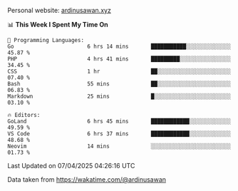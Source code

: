 Personal website: [ardinusawan.xyz](https://ardinusawan.xyz)

<!--START_SECTION:waka-->
📊 **This Week I Spent My Time On** 

```text
💬 Programming Languages: 
Go                       6 hrs 14 mins       ███████████░░░░░░░░░░░░░░   45.87 % 
PHP                      4 hrs 41 mins       █████████░░░░░░░░░░░░░░░░   34.45 % 
CSS                      1 hr                ██░░░░░░░░░░░░░░░░░░░░░░░   07.40 % 
Bash                     55 mins             ██░░░░░░░░░░░░░░░░░░░░░░░   06.83 % 
Markdown                 25 mins             █░░░░░░░░░░░░░░░░░░░░░░░░   03.10 % 

🔥 Editors: 
GoLand                   6 hrs 45 mins       ████████████░░░░░░░░░░░░░   49.59 % 
VS Code                  6 hrs 37 mins       ████████████░░░░░░░░░░░░░   48.68 % 
Neovim                   14 mins             ░░░░░░░░░░░░░░░░░░░░░░░░░   01.73 % 
```


 Last Updated on 07/04/2025 04:26:16 UTC
<!--END_SECTION:waka-->
Data taken from https://wakatime.com/@ardinusawan
